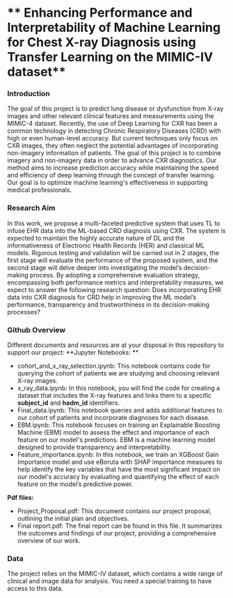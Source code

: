 # ** Enhancing Performance and Interpretability of Machine Learning for Chest X-ray Diagnosis using Transfer Learning on the MIMIC-IV dataset**
### **Introduction**
The goal of this project is to predict lung disease or dysfunction from X-ray images and other relevant clinical features and measurements using the MIMIC-4 dataset. Recently, the use of Deep Learning for CXR has been a common technology in detecting Chronic Respiratory Diseases (CRD) with high or even human-level accuracy. But current techniques only focus on CXR images, they often neglect the potential advantages of incorporating non-imagery information of patients. 
The goal of this project is to combine imagery and non-imagery data in order to advance CXR diagnostics. Our method aims to increase prediction accuracy while maintaining the speed and efficiency of deep learning through the concept of transfer learning. Our goal is to optimize machine learning's effectiveness in supporting medical professionals.  

### **Research Aim**
In this work, we propose a multi-faceted predictive system that uses TL to infuse EHR data into the ML-based CRD diagnosis using CXR. The system is expected to maintain the highly accurate nature of DL and the informativeness of Electronic Health Records (HER) and classical ML models. Rigorous testing and validation will be carried out in 2 stages, the first stage will evaluate the performance of the proposed system, and the second stage will delve deeper into investigating the model’s decision-making process. By adopting a comprehensive evaluation strategy, encompassing both performance metrics and interpretability measures, we expect to answer the following research question: Does incorporating EHR data into CXR diagnosis for CRD help in improving the ML model’s performance, transparency and trustworthiness in its decision-making processes?

### **Github Overview**
Different documents and resources are at your disposal in this repository to support our project: 
**Jupyter Notebooks: **
-	cohort_and_x_ray_selection.ipynb: This notebook contains code for querying the cohort of patients we are studying and choosing relevant X-ray images.
-	x_ray_data.ipynb: In this notebook, you will find the code for creating a dataset that includes the X-ray features and links them to a specific **subject_id** and **hadm_id** identifiers.
-	Final_data.ipynb: This notebook queries and adds additional features to our cohort of patients and incorporate diagnoses for each disease. 
-	EBM.ipynb: This notebook focuses on training an Explainable Boosting Machine (EBM) model to assess the effect and importance of each feature on our model's predictions. EBM is a machine learning model designed to provide transparency and interpretability.
-	Feature_importance.ipynb: In this notebook, we train an XGBoost Gain Importance model and use eBoruta with SHAP importance measures to help identify the key variables that have the most significant impact on our model's accuracy by evaluating and quantifying the effect of each feature on the model’s predictive power.

**Pdf files:**
-	Project_Proposal.pdf: This document contains our project proposal, outlining the initial plan and objectives.
-	Final report.pdf: The final report can be found in this file. It summarizes the outcomes and findings of our project, providing a comprehensive overview of our work.

### **Data**
The project relies on the MIMIC-IV dataset, which contains a wide range of clinical and image data for analysis. You need a special training to have access to this data. 
